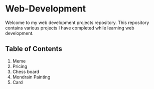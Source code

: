 # Web-Development

Welcome to my web development projects repository. This repository contains various projects I have completed while learning web development.

## Table of Contents
1. Meme
2. Pricing
3. Chess board
4. Mondrain Painting
5. Card
